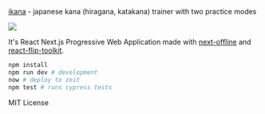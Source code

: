 [ikana](https://ikana.icu) - japanese kana (hiragana, katakana) trainer with two practice modes

![](https://i.imgur.com/mY9nuTJ.gif)

It's React Next.js Progressive Web Application made with [next-offline](https://github.com/hanford/next-offline) and [react-flip-toolkit](https://github.com/aholachek/react-flip-toolkit).

```sh
npm install
npm run dev # development
now # deploy to zeit
npm test # runs cypress tests
```


MIT License
